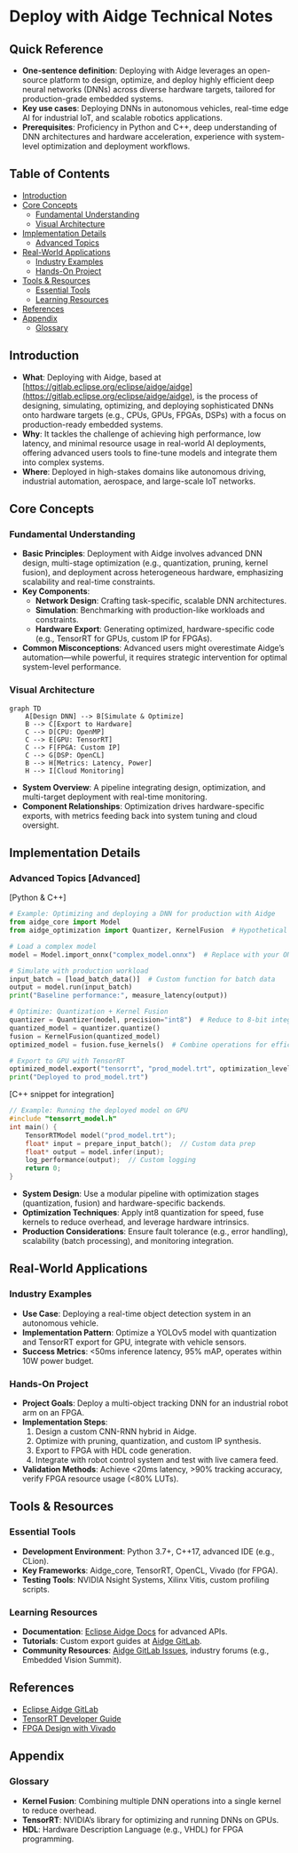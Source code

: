 # Deploy with Aidge Technical Notes

<!-- [A rectangular image showcasing an advanced deployment pipeline with Aidge: on the left, a complex neural network editor with detailed layer configurations and parameter tuning options; in the center, a multi-pane simulation interface displaying real-time metrics (e.g., latency, throughput, power consumption) alongside optimization controls like quantization and pruning; on the right, a production-ready deployment scene with a cluster of hardware targets (CPU, GPU, FPGA, DSP) connected to a cloud dashboard, featuring code snippets, hardware-specific optimizations, and deployment logs, all set against a sleek, futuristic background with the Aidge logo prominently displayed.] -->

## Quick Reference
- **One-sentence definition**: Deploying with Aidge leverages an open-source platform to design, optimize, and deploy highly efficient deep neural networks (DNNs) across diverse hardware targets, tailored for production-grade embedded systems.
- **Key use cases**: Deploying DNNs in autonomous vehicles, real-time edge AI for industrial IoT, and scalable robotics applications.
- **Prerequisites**: Proficiency in Python and C++, deep understanding of DNN architectures and hardware acceleration, experience with system-level optimization and deployment workflows.

## Table of Contents
- [Introduction](#introduction)
- [Core Concepts](#core-concepts)
  - [Fundamental Understanding](#fundamental-understanding)
  - [Visual Architecture](#visual-architecture)
- [Implementation Details](#implementation-details)
  - [Advanced Topics](#advanced-topics)
- [Real-World Applications](#real-world-applications)
  - [Industry Examples](#industry-examples)
  - [Hands-On Project](#hands-on-project)
- [Tools & Resources](#tools--resources)
  - [Essential Tools](#essential-tools)
  - [Learning Resources](#learning-resources)
- [References](#references)
- [Appendix](#appendix)
  - [Glossary](#glossary)

## Introduction
- **What**: Deploying with Aidge, based at [https://gitlab.eclipse.org/eclipse/aidge/aidge](https://gitlab.eclipse.org/eclipse/aidge/aidge), is the process of designing, simulating, optimizing, and deploying sophisticated DNNs onto hardware targets (e.g., CPUs, GPUs, FPGAs, DSPs) with a focus on production-ready embedded systems.
- **Why**: It tackles the challenge of achieving high performance, low latency, and minimal resource usage in real-world AI deployments, offering advanced users tools to fine-tune models and integrate them into complex systems.
- **Where**: Deployed in high-stakes domains like autonomous driving, industrial automation, aerospace, and large-scale IoT networks.

## Core Concepts

### Fundamental Understanding
- **Basic Principles**: Deployment with Aidge involves advanced DNN design, multi-stage optimization (e.g., quantization, pruning, kernel fusion), and deployment across heterogeneous hardware, emphasizing scalability and real-time constraints.
- **Key Components**: 
  - **Network Design**: Crafting task-specific, scalable DNN architectures.
  - **Simulation**: Benchmarking with production-like workloads and constraints.
  - **Hardware Export**: Generating optimized, hardware-specific code (e.g., TensorRT for GPUs, custom IP for FPGAs).
- **Common Misconceptions**: Advanced users might overestimate Aidge’s automation—while powerful, it requires strategic intervention for optimal system-level performance.

### Visual Architecture
```mermaid
graph TD
    A[Design DNN] --> B[Simulate & Optimize]
    B --> C[Export to Hardware]
    C --> D[CPU: OpenMP]
    C --> E[GPU: TensorRT]
    C --> F[FPGA: Custom IP]
    C --> G[DSP: OpenCL]
    B --> H[Metrics: Latency, Power]
    H --> I[Cloud Monitoring]
```
- **System Overview**: A pipeline integrating design, optimization, and multi-target deployment with real-time monitoring.
- **Component Relationships**: Optimization drives hardware-specific exports, with metrics feeding back into system tuning and cloud oversight.

## Implementation Details

### Advanced Topics [Advanced]

[Python & C++]
```python
# Example: Optimizing and deploying a DNN for production with Aidge
from aidge_core import Model
from aidge_optimization import Quantizer, KernelFusion  # Hypothetical advanced modules

# Load a complex model
model = Model.import_onnx("complex_model.onnx")  # Replace with your ONNX file

# Simulate with production workload
input_batch = [load_batch_data()]  # Custom function for batch data
output = model.run(input_batch)
print("Baseline performance:", measure_latency(output))

# Optimize: Quantization + Kernel Fusion
quantizer = Quantizer(model, precision="int8")  # Reduce to 8-bit integers
quantized_model = quantizer.quantize()
fusion = KernelFusion(quantized_model)
optimized_model = fusion.fuse_kernels()  # Combine operations for efficiency

# Export to GPU with TensorRT
optimized_model.export("tensorrt", "prod_model.trt", optimization_level="O3")
print("Deployed to prod_model.trt")
```

[C++ snippet for integration]
```cpp
// Example: Running the deployed model on GPU
#include "tensorrt_model.h"
int main() {
    TensorRTModel model("prod_model.trt");
    float* input = prepare_input_batch();  // Custom data prep
    float* output = model.infer(input);
    log_performance(output);  // Custom logging
    return 0;
}
```

- **System Design**: Use a modular pipeline with optimization stages (quantization, fusion) and hardware-specific backends.
- **Optimization Techniques**: Apply int8 quantization for speed, fuse kernels to reduce overhead, and leverage hardware intrinsics.
- **Production Considerations**: Ensure fault tolerance (e.g., error handling), scalability (batch processing), and monitoring integration.

## Real-World Applications

### Industry Examples
- **Use Case**: Deploying a real-time object detection system in an autonomous vehicle.
- **Implementation Pattern**: Optimize a YOLOv5 model with quantization and TensorRT export for GPU, integrate with vehicle sensors.
- **Success Metrics**: <50ms inference latency, 95% mAP, operates within 10W power budget.

### Hands-On Project
- **Project Goals**: Deploy a multi-object tracking DNN for an industrial robot arm on an FPGA.
- **Implementation Steps**:
  1. Design a custom CNN-RNN hybrid in Aidge.
  2. Optimize with pruning, quantization, and custom IP synthesis.
  3. Export to FPGA with HDL code generation.
  4. Integrate with robot control system and test with live camera feed.
- **Validation Methods**: Achieve <20ms latency, >90% tracking accuracy, verify FPGA resource usage (<80% LUTs).

## Tools & Resources

### Essential Tools
- **Development Environment**: Python 3.7+, C++17, advanced IDE (e.g., CLion).
- **Key Frameworks**: Aidge_core, TensorRT, OpenCL, Vivado (for FPGA).
- **Testing Tools**: NVIDIA Nsight Systems, Xilinx Vitis, custom profiling scripts.

### Learning Resources
- **Documentation**: [Eclipse Aidge Docs](https://eclipse.dev/aidge/) for advanced APIs.
- **Tutorials**: Custom export guides at [Aidge GitLab](https://gitlab.eclipse.org/eclipse/aidge/aidge).
- **Community Resources**: [Aidge GitLab Issues](https://gitlab.eclipse.org/groups/eclipse/aidge/-/issues), industry forums (e.g., Embedded Vision Summit).

## References
- [Eclipse Aidge GitLab](https://gitlab.eclipse.org/eclipse/aidge/aidge)
- [TensorRT Developer Guide](https://docs.nvidia.com/deeplearning/tensorrt/)
- [FPGA Design with Vivado](https://www.xilinx.com/support/documentation)

## Appendix

### Glossary
- **Kernel Fusion**: Combining multiple DNN operations into a single kernel to reduce overhead.
- **TensorRT**: NVIDIA’s library for optimizing and running DNNs on GPUs.
- **HDL**: Hardware Description Language (e.g., VHDL) for FPGA programming.